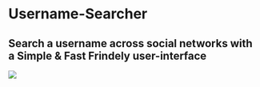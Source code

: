 # Username-Searcher

## Search a username across social networks with a Simple & Fast Frindely user-interface

![](https://github.com/aymenbrahimdjelloul/Username-Searcher/blob/main/images/icon.ico)